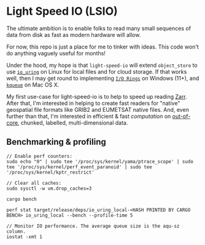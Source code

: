 # Light Speed IO (LSIO)
The ultimate ambition is to enable folks to read many small sequences of data from disk as fast as modern hardware will allow.

For now, this repo is just a place for me to tinker with ideas. This code won't do anything vaguely useful for months!

Under the hood, my hope is that `light-speed-io` will extend `object_store` to use [`io_uring`](https://kernel.dk/io_uring.pdf) on Linux for local files and for cloud storage. If that works well, then I may get round to implementing [`I/O Rings`](https://learn.microsoft.com/en-us/windows/win32/api/ioringapi/) on Windows (11+), and [`kqueue`](https://en.wikipedia.org/wiki/Kqueue) on Mac OS X.

My first use-case for light-speed-io is to help to speed up reading [Zarr](https://zarr.dev/). After that, I'm interested in helping to create fast readers for "native" geospatial file formats like GRIB2 and EUMETSAT native files. And, even further than that, I'm interested in efficient & fast _computation_ on [out-of-core](https://en.wikipedia.org/w/index.php?title=Out-of-core), chunked, labelled, multi-dimensional data.

## Benchmarking & profiling

```shell
// Enable perf counters:
sudo echo "0" | sudo tee '/proc/sys/kernel/yama/ptrace_scope' | sudo tee '/proc/sys/kernel/perf_event_paranoid' | sudo tee '/proc/sys/kernel/kptr_restrict'

// Clear all caches:
sudo sysctl -w vm.drop_caches=3

cargo bench

perf stat target/release/deps/io_uring_local-<HASH PRINTED BY CARGO BENCH> io_uring_local --bench --profile-time 5

// Monitor IO performance. The average queue size is the aqu-sz column.
iostat -xmt 1
```
